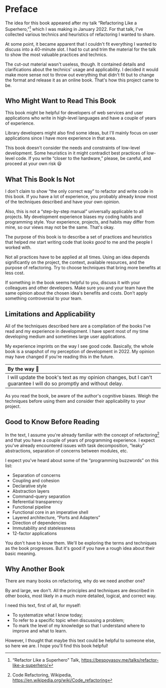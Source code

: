# Preface

The idea for this book appeared after my talk “Refactoring Like a Superhero,”[^talk] which I was making in January 2022. For that talk, I've collected various technics and heuristics of refactoring I wanted to share.

At some point, it became apparent that I couldn't fit everything I wanted to discuss into a 40-minute slot. I had to cut and trim the material for the talk to show the most valuable practices and technics.

The cut-out material wasn't useless, though. It contained details and clarifications about the technics' usage and applicability. I decided it would make more sense not to throw out everything that didn't fit but to change the format and release it as an online book. That's how this project came to be.

## Who Might Want to Read This Book

This book might be helpful for developers of web services and user applications who write in high-level languages and have a couple of years of experience.

Library developers might also find some ideas, but I'll mainly focus on user applications since I have more experience in that area.

This book doesn't consider the needs and constraints of low-level development. Some heuristics in it might contradict best practices of low-level code. If you write “closer to the hardware,” please, be careful, and proceed at your own risk 😃

## What This Book Is Not

I don't claim to show “the only correct way” to refactor and write code in this book. If you have a lot of experience, you probably already know most of the techniques described and have your own opinion.

Also, this is not a “step-by-step manual” universally applicable to all projects. My development experience biases my coding habits and programming style. Your experience, projects, and habits may differ from mine, so our views may not be the same. That's okay.

The purpose of this book is to describe a set of practices and heuristics that helped _me_ start writing code that _looks good_ to me and the people I worked with.

Not all practices have to be applied at all times. Using an idea depends significantly on the project, the context, available resources, and the purpose of refactoring. Try to choose techniques that bring more benefits at less cost.

If something in the book seems helpful to you, discuss it with your colleagues and other developers. Make sure you and your team have the same opinion about the chosen idea's benefits and costs. Don't apply something controversial to your team.

## Limitations and Applicability

All of the techniques described here are a compilation of the books I've read and my experience in development. I have spent most of my time developing medium and sometimes large user applications.

My experience imprints on the way I see good code. Basically, the whole book is a snapshot of my perception of development in 2022. My opinion may have changed if you're reading this in the future.

| By the way 🐝                                                                                                       |
| :------------------------------------------------------------------------------------------------------------------ |
| I will update the book's text as my opinion changes, but I can't guarantee I will do so promptly and without delay. |

As you read the book, be aware of the author's cognitive biases. Weigh the techniques before using them and consider their applicability to your project.

## Good to Know Before Reading

In the text, I assume you're already familiar with the concept of refactoring[^term] and that you have a couple of years of programming experience. I expect you've already encountered issues with task decomposition, “leaky” abstractions, separation of concerns between modules, etc.

I expect you've heard about some of the “programming buzzwords” on this list:

- Separation of concerns
- Coupling and cohesion
- Declarative style
- Abstraction layers
- Command-query separation
- Referential transparency
- Functional pipeline
- Functional core in an imperative shell
- Layered architecture, “Ports and Adapters”
- Direction of dependencies
- Immutability and statelessness
- 12-factor applications

You don't have to _know_ them. We'll be exploring the terms and techniques as the book progresses. But it's good if you have a rough idea about their basic meaning.

## Why Another Book

There are many books on refactoring, why do we need another one?

By and large, we don't. All the principles and techniques are described in other books, most likely in a much more detailed, logical, and correct way.

I need this text, first of all, for myself:

- To systematize what I know today;
- To refer to a specific topic when discussing a problem;
- To mark the level of my knowledge so that I understand where to improve and what to learn.

However, I thought that maybe this text could be helpful to someone else, so here we are. I hope you'll find this book helpful!

[^talk]: “Refactor Like a Superhero” Talk, https://bespoyasov.me/talks/refactor-like-a-superhero/
[^term]: Code Refactoring, Wikipedia, https://en.wikipedia.org/wiki/Code_refactoring
